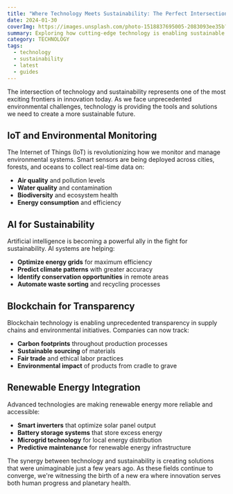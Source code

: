 ```yaml
---
title: "Where Technology Meets Sustainability: The Perfect Intersection"
date: 2024-01-30
coverImg: https://images.unsplash.com/photo-1518837695005-2083093ee35b?w=800&h=400&fit=crop
summary: Exploring how cutting-edge technology is enabling sustainable solutions and creating new opportunities for environmental protection and resource conservation.
category: TECHNOLOGY
tags:
  - technology
  - sustainability
  - latest
  - guides
---
```


The intersection of technology and sustainability represents one of the most exciting frontiers in innovation today. As we face unprecedented environmental challenges, technology is providing the tools and solutions we need to create a more sustainable future.

## IoT and Environmental Monitoring

The Internet of Things (IoT) is revolutionizing how we monitor and manage environmental systems. Smart sensors are being deployed across cities, forests, and oceans to collect real-time data on:

- **Air quality** and pollution levels
- **Water quality** and contamination
- **Biodiversity** and ecosystem health
- **Energy consumption** and efficiency

## AI for Sustainability

Artificial intelligence is becoming a powerful ally in the fight for sustainability. AI systems are helping:

- **Optimize energy grids** for maximum efficiency
- **Predict climate patterns** with greater accuracy
- **Identify conservation opportunities** in remote areas
- **Automate waste sorting** and recycling processes

## Blockchain for Transparency

Blockchain technology is enabling unprecedented transparency in supply chains and environmental initiatives. Companies can now track:

- **Carbon footprints** throughout production processes
- **Sustainable sourcing** of materials
- **Fair trade** and ethical labor practices
- **Environmental impact** of products from cradle to grave

## Renewable Energy Integration

Advanced technologies are making renewable energy more reliable and accessible:

- **Smart inverters** that optimize solar panel output
- **Battery storage systems** that store excess energy
- **Microgrid technology** for local energy distribution
- **Predictive maintenance** for renewable energy infrastructure

The synergy between technology and sustainability is creating solutions that were unimaginable just a few years ago. As these fields continue to converge, we're witnessing the birth of a new era where innovation serves both human progress and planetary health.
